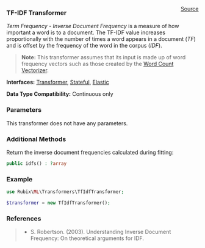 <span style="float:right;"><a href="https://github.com/RubixML/RubixML/blob/master/src/Transformers/TfIdfTransformer.php">Source</a></span>

### TF-IDF Transformer
*Term Frequency - Inverse Document Frequency* is a measure of how important a word is to a document. The TF-IDF value increases proportionally with the number of times a word appears in a document (*TF*) and is offset by the frequency of the word in the corpus (*IDF*).

> **Note:** This transformer assumes that its input is made up of word frequency vectors such as those created by the [Word Count Vectorizer](#word-count-vectorizer).

**Interfaces:** [Transformer](api.md#transformer), [Stateful](api.md#stateful), [Elastic](api.md#elastic)

**Data Type Compatibility:** Continuous only

### Parameters
This transformer does not have any parameters.

### Additional Methods
Return the inverse document frequencies calculated during fitting:
```php
public idfs() : ?array
```

### Example

```php
use Rubix\ML\Transformers\TfIdfTransformer;

$transformer = new TfIdfTransformer();
```

### References
>- S. Robertson. (2003). Understanding Inverse Document Frequency: On theoretical arguments for IDF.